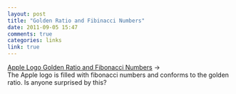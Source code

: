 ```yaml
---
layout: post
title: "Golden Ratio and Fibinacci Numbers"
date: 2011-09-05 15:47
comments: true
categories: links
link: true
---
```

[Apple Logo Golden Ratio and Fibonacci Numbers](http://curiositycounts.com/post/7688941278/apple-logo-golden-ratio "Apple Logo Golden Ratio") &rarr;  
The Apple logo is filled with fibonacci numbers and conforms to the golden ratio. Is anyone surprised by this?